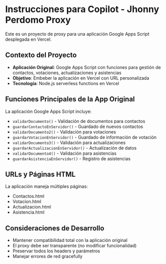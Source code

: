 <!-- Use this file to provide workspace-specific custom instructions to Copilot. For more details, visit https://code.visualstudio.com/docs/copilot/copilot-customization#_use-a-githubcopilotinstructionsmd-file -->

# Instrucciones para Copilot - Jhonny Perdomo Proxy

Este es un proyecto de proxy para una aplicación Google Apps Script desplegada en Vercel.

## Contexto del Proyecto

- **Aplicación Original**: Google Apps Script con funciones para gestión de contactos, votaciones, actualizaciones y asistencias
- **Objetivo**: Embeber la aplicación en Vercel con URL personalizada
- **Tecnología**: Node.js serverless functions en Vercel

## Funciones Principales de la App Original

La aplicación Google Apps Script incluye:
- `validarDocumento()` - Validación de documentos para contactos
- `guardarContactoEnServidor()` - Guardado de nuevos contactos
- `validarDocumento2()` - Validación para votaciones
- `guardarVotacionEnServidor()` - Guardado de información de votación
- `validarDocumento3()` - Validación para actualizaciones
- `guardarActualizacionEnServidor()` - Actualización de datos
- `validarDocumento4()` - Validación para asistencias
- `guardarAsistenciaEnServidor()` - Registro de asistencias

## URLs y Páginas HTML

La aplicación maneja múltiples páginas:
- Contactos.html
- Votacion.html
- Actualizacion.html
- Asistencia.html

## Consideraciones de Desarrollo

- Mantener compatibilidad total con la aplicación original
- El proxy debe ser transparente (no modificar funcionalidad)
- Preservar todos los headers y parámetros
- Manejar errores de red gracefully
